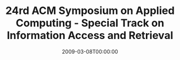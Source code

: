 ---
acronym: SAC-2009
date: '2009-03-08T00:00:00'
ext_url: http://www.disco.unimib.it/go/1780137097
location: Honolulu, Hawaii, USA,
submission_date: '2008-08-16T00:00:00'
title: 24rd  ACM Symposium on Applied Computing - Special Track on Information Access
  and Retrieval
---
